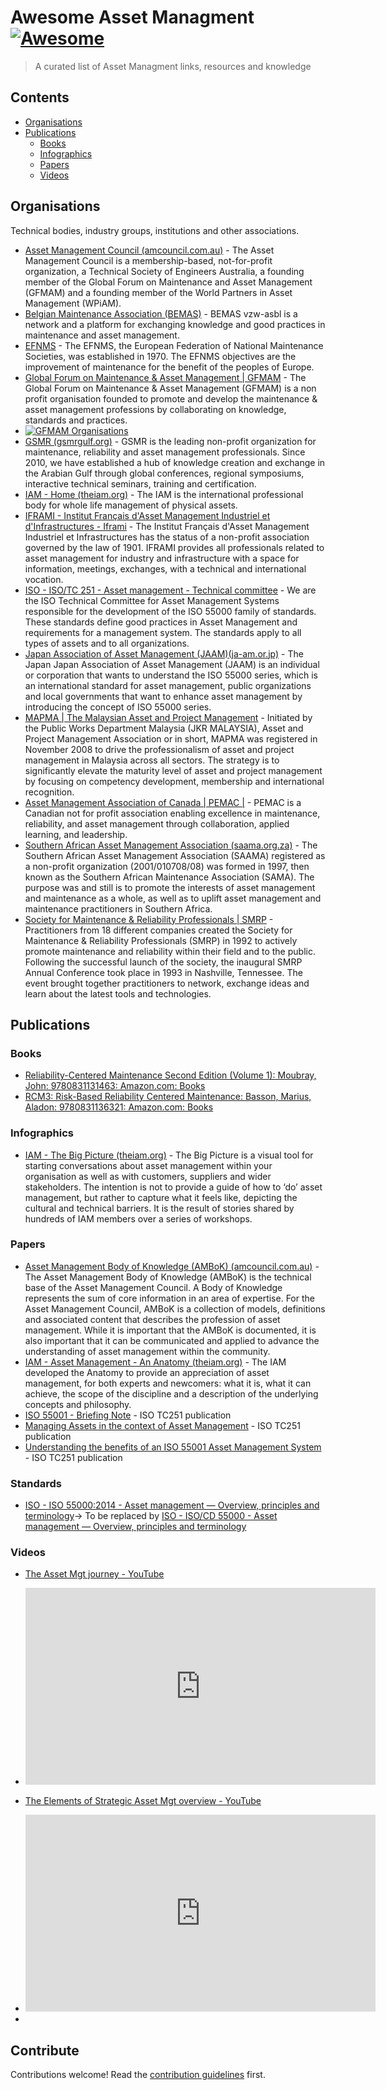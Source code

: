 # Awesome Asset Managment [![Awesome](https://awesome.re/badge.svg)](https://awesome.re)

> A curated list of Asset Managment links, resources and knowledge


## Contents

- [Organisations](#Organisations)
- [Publications](#Publications)
	- [Books](#Books)
	- [Infographics](#Infographics)
	- [Papers](#Papers)
	- [Videos](#Videos)


## Organisations

Technical bodies, industry groups, institutions and other associations.

- [Asset Management Council (amcouncil.com.au)](https://amcouncil.com.au/) - The Asset Management Council is a membership-based, not-for-profit organization, a Technical Society of Engineers Australia, a founding member of the Global Forum on Maintenance and Asset Management (GFMAM) and a founding member of the World Partners in Asset Management (WPiAM).
- [Belgian Maintenance Association (BEMAS)](https://www.bemas.org/en) - BEMAS vzw-asbl is a network and a platform for exchanging knowledge and good practices in maintenance and asset management.
- [EFNMS](http://www.efnms.eu/) - The EFNMS, the European Federation of National Maintenance Societies, was established in 1970. The EFNMS objectives are the improvement of maintenance for the benefit of the peoples of Europe.
- [Global Forum on Maintenance & Asset Management | GFMAM](https://gfmam.org/) - The Global Forum on Maintenance & Asset Management (GFMAM) is a non profit organisation founded to promote and develop the maintenance & asset management professions by collaborating on knowledge, standards and practices.
- [![GFMAM Organisations](https://gfmam.org/sites/default/files/2022-10/worldwide%20map%20GFMAM%20members%202022.jpg)](https://gfmam.org/sites/default/files/2022-10/worldwide%20map%20GFMAM%20members%202022.jpg)
- [GSMR (gsmrgulf.org)](https://gsmrgulf.org/) - GSMR is the leading non-profit organization for maintenance, reliability and asset management professionals. Since 2010, we have established a hub of knowledge creation and exchange in the Arabian Gulf through global conferences, regional symposiums, interactive technical seminars, training and certification.
- [IAM - Home (theiam.org)](https://theiam.org/) - The IAM is the international professional body for whole life management of physical assets.
- [IFRAMI - Institut Français d'Asset Management Industriel et d'Infrastructures - Iframi](https://www.iframi.fr/) - The Institut Français d'Asset Management Industriel et Infrastructures has the status of a non-profit association governed by the law of 1901. IFRAMI provides all professionals related to asset management for industry and infrastructure with a space for information, meetings, exchanges, with a technical and international vocation.
- [ISO - ISO/TC 251 - Asset management - Technical committee](https://committee.iso.org/home/tc251) - We are the ISO Technical Committee for Asset Management Systems responsible for the development of the ISO 55000 family of standards. These standards define good practices in Asset Management and requirements for a management system. The standards apply to all types of assets and to all organizations.
- [Japan Association of Asset Management (JAAM)(ja-am.or.jp)](https://www.ja-am.or.jp/) - The Japan Japan Association of Asset Management (JAAM) is an individual or corporation that wants to understand the ISO 55000 series, which is an international standard for asset management, public organizations and local governments that want to enhance asset management by introducing the concept of ISO 55000 series.
- [MAPMA | The Malaysian Asset and Project Management](http://www.mapma.org.my/) - Initiated by the Public Works Department Malaysia (JKR MALAYSIA), Asset and Project Management Association or in short, MAPMA was registered in November 2008 to drive the professionalism of asset and project management in Malaysia across all sectors. The strategy is to significantly elevate the maturity level of asset and project management by focusing on competency development, membership and international recognition.
- [Asset Management Association of Canada | PEMAC |](https://www.pemac.org/) - PEMAC is a Canadian not for profit association enabling excellence in maintenance, reliability, and asset management through collaboration, applied learning, and leadership.
- [Southern African Asset Management Association (saama.org.za)](https://saama.org.za/) - The Southern African Asset Management Association (SAAMA) registered as a non-profit organization (2001/010708/08) was formed in 1997, then known as the Southern African Maintenance Association (SAMA). The purpose was and still is to promote the interests of asset management and maintenance as a whole, as well as to uplift asset management and maintenance practitioners in Southern Africa.
- [Society for Maintenance & Reliability Professionals | SMRP](https://smrp.org/) - Practitioners from 18 different companies created the Society for Maintenance & Reliability ‎Professionals (SMRP) in 1992 to actively promote maintenance and reliability within their field ‎and to the public. Following the successful launch of the society, the inaugural SMRP Annual ‎Conference took place in 1993 in Nashville, Tennessee. The event brought together ‎practitioners to network, exchange ideas and learn about the latest tools and technologies.‎


## Publications

### Books

- [Reliability-Centered Maintenance Second Edition (Volume 1): Moubray, John: 9780831131463: Amazon.com: Books](https://www.amazon.com/Reliability-Centered-Maintenance-Second-John-Moubray/dp/0831131462/ref=sr_1_1?crid=1ASZUU8NOO5S8&keywords=Reliability+Centered+Maintenance&qid=1673415048&s=books&sprefix=reliability+centered+maintena%2Cstripbooks-intl-ship%2C438&sr=1-1)
- [RCM3: Risk-Based Reliability Centered Maintenance: Basson, Marius, Aladon: 9780831136321: Amazon.com: Books](https://www.amazon.com/RCM3-Risk-Based-Reliability-Centered-Maintenance/dp/0831136324/ref=sr_1_5?crid=2DU7GJQ7INBKG&keywords=RCM+3&qid=1673415123&s=books&sprefix=rcm+%2Cstripbooks-intl-ship%2C363&sr=1-5)


### Infographics

- [IAM - The Big Picture (theiam.org)](https://theiam.org/knowledge-library/the-big-picture) - The Big Picture is a visual tool for starting conversations about asset management within your organisation as well as with customers, suppliers and wider stakeholders. The intention is not to provide a guide of how to ‘do’ asset management, but rather to capture what it feels like, depicting the cultural and technical barriers. It is the result of stories shared by hundreds of IAM members over a series of workshops.

### Papers

- [Asset Management Body of Knowledge (AMBoK) (amcouncil.com.au)](https://amcouncil.com.au/knowledge/asset-management-body-of-knowledge-ambok.html) - The Asset Management Body of Knowledge (AMBoK) is the technical base of the Asset Management Council. A Body of Knowledge represents the sum of core information in an area of expertise. For the Asset Management Council, AMBoK is a collection of models, definitions and associated content that describes the profession of asset management. While it is important that the AMBoK is documented, it is also important that it can be communicated and applied to advance the understanding of asset management within the community.
- [IAM - Asset Management - An Anatomy (theiam.org)](https://theiam.org/knowledge-library/asset-management-an-anatomy) - The IAM developed the Anatomy to provide an appreciation of asset management, for both experts and newcomers: what it is, what it can achieve, the scope of the discipline and a description of the underlying concepts and philosophy.
- [ISO 55001 - Briefing Note](https://committee.iso.org/files/live/sites/tc251/files/guidance/Briefing%20Note%20A4%20April%202017%20Rev9%20EN.pdf) - ISO TC251 publication
- [Managing Assets in the context of Asset Management](https://committee.iso.org/files/live/sites/tc251/files/guidance/ISO%20TC251%20WG4%20MACAM%20May%202017%20EN2.pdf) - ISO TC251 publication
- [Understanding the benefits of an ISO 55001 Asset Management System](https://committee.iso.org/files/live/sites/tc251/files/guidance/ISO%20TC251%20WG4%20ISO%2055001%20AMS%20Benefits%20EN.pdf) - ISO TC251 publication

### Standards

- [ISO - ISO 55000:2014 - Asset management — Overview, principles and terminology](https://www.iso.org/standard/55088.html)-> To be replaced by [ISO - ISO/CD 55000 - Asset management — Overview, principles and terminology](https://www.iso.org/standard/83053.html)

### Videos

- [The Asset Mgt journey - YouTube](https://www.youtube.com/watch?v=DDEJvI8SEEg)
- <iframe width="560" height="315" src="https://www.youtube.com/embed/DDEJvI8SEEg" title="YouTube video player" frameborder="0" allow="accelerometer; autoplay; clipboard-write; encrypted-media; gyroscope; picture-in-picture; web-share" allowfullscreen></iframe>

- [The Elements of Strategic Asset Mgt overview - YouTube](https://www.youtube.com/watch?v=_emDnYaVo0g)
- <iframe width="560" height="315" src="https://www.youtube.com/embed/_emDnYaVo0g" title="YouTube video player" frameborder="0" allow="accelerometer; autoplay; clipboard-write; encrypted-media; gyroscope; picture-in-picture; web-share" allowfullscreen></iframe>

- 


## Contribute

Contributions welcome! Read the [contribution guidelines](contributing.md) first.
